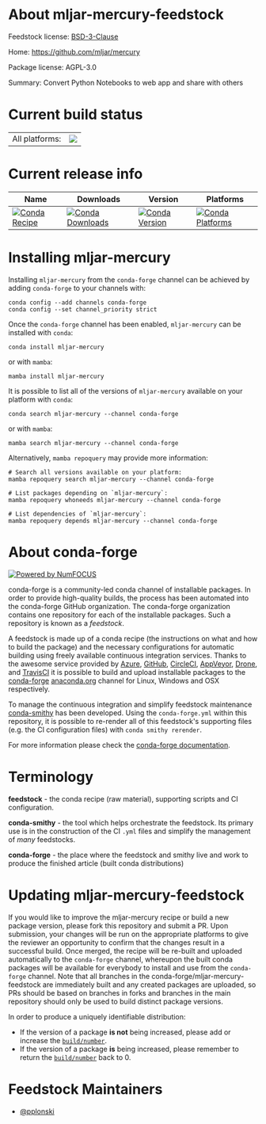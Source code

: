 About mljar-mercury-feedstock
=============================

Feedstock license: [BSD-3-Clause](https://github.com/conda-forge/mljar-mercury-feedstock/blob/main/LICENSE.txt)

Home: https://github.com/mljar/mercury

Package license: AGPL-3.0

Summary: Convert Python Notebooks to web app and share with others

Current build status
====================


<table><tr><td>All platforms:</td>
    <td>
      <a href="https://dev.azure.com/conda-forge/feedstock-builds/_build/latest?definitionId=15454&branchName=main">
        <img src="https://dev.azure.com/conda-forge/feedstock-builds/_apis/build/status/mljar-mercury-feedstock?branchName=main">
      </a>
    </td>
  </tr>
</table>

Current release info
====================

| Name | Downloads | Version | Platforms |
| --- | --- | --- | --- |
| [![Conda Recipe](https://img.shields.io/badge/recipe-mljar--mercury-green.svg)](https://anaconda.org/conda-forge/mljar-mercury) | [![Conda Downloads](https://img.shields.io/conda/dn/conda-forge/mljar-mercury.svg)](https://anaconda.org/conda-forge/mljar-mercury) | [![Conda Version](https://img.shields.io/conda/vn/conda-forge/mljar-mercury.svg)](https://anaconda.org/conda-forge/mljar-mercury) | [![Conda Platforms](https://img.shields.io/conda/pn/conda-forge/mljar-mercury.svg)](https://anaconda.org/conda-forge/mljar-mercury) |

Installing mljar-mercury
========================

Installing `mljar-mercury` from the `conda-forge` channel can be achieved by adding `conda-forge` to your channels with:

```
conda config --add channels conda-forge
conda config --set channel_priority strict
```

Once the `conda-forge` channel has been enabled, `mljar-mercury` can be installed with `conda`:

```
conda install mljar-mercury
```

or with `mamba`:

```
mamba install mljar-mercury
```

It is possible to list all of the versions of `mljar-mercury` available on your platform with `conda`:

```
conda search mljar-mercury --channel conda-forge
```

or with `mamba`:

```
mamba search mljar-mercury --channel conda-forge
```

Alternatively, `mamba repoquery` may provide more information:

```
# Search all versions available on your platform:
mamba repoquery search mljar-mercury --channel conda-forge

# List packages depending on `mljar-mercury`:
mamba repoquery whoneeds mljar-mercury --channel conda-forge

# List dependencies of `mljar-mercury`:
mamba repoquery depends mljar-mercury --channel conda-forge
```


About conda-forge
=================

[![Powered by
NumFOCUS](https://img.shields.io/badge/powered%20by-NumFOCUS-orange.svg?style=flat&colorA=E1523D&colorB=007D8A)](https://numfocus.org)

conda-forge is a community-led conda channel of installable packages.
In order to provide high-quality builds, the process has been automated into the
conda-forge GitHub organization. The conda-forge organization contains one repository
for each of the installable packages. Such a repository is known as a *feedstock*.

A feedstock is made up of a conda recipe (the instructions on what and how to build
the package) and the necessary configurations for automatic building using freely
available continuous integration services. Thanks to the awesome service provided by
[Azure](https://azure.microsoft.com/en-us/services/devops/), [GitHub](https://github.com/),
[CircleCI](https://circleci.com/), [AppVeyor](https://www.appveyor.com/),
[Drone](https://cloud.drone.io/welcome), and [TravisCI](https://travis-ci.com/)
it is possible to build and upload installable packages to the
[conda-forge](https://anaconda.org/conda-forge) [anaconda.org](https://anaconda.org/)
channel for Linux, Windows and OSX respectively.

To manage the continuous integration and simplify feedstock maintenance
[conda-smithy](https://github.com/conda-forge/conda-smithy) has been developed.
Using the ``conda-forge.yml`` within this repository, it is possible to re-render all of
this feedstock's supporting files (e.g. the CI configuration files) with ``conda smithy rerender``.

For more information please check the [conda-forge documentation](https://conda-forge.org/docs/).

Terminology
===========

**feedstock** - the conda recipe (raw material), supporting scripts and CI configuration.

**conda-smithy** - the tool which helps orchestrate the feedstock.
                   Its primary use is in the construction of the CI ``.yml`` files
                   and simplify the management of *many* feedstocks.

**conda-forge** - the place where the feedstock and smithy live and work to
                  produce the finished article (built conda distributions)


Updating mljar-mercury-feedstock
================================

If you would like to improve the mljar-mercury recipe or build a new
package version, please fork this repository and submit a PR. Upon submission,
your changes will be run on the appropriate platforms to give the reviewer an
opportunity to confirm that the changes result in a successful build. Once
merged, the recipe will be re-built and uploaded automatically to the
`conda-forge` channel, whereupon the built conda packages will be available for
everybody to install and use from the `conda-forge` channel.
Note that all branches in the conda-forge/mljar-mercury-feedstock are
immediately built and any created packages are uploaded, so PRs should be based
on branches in forks and branches in the main repository should only be used to
build distinct package versions.

In order to produce a uniquely identifiable distribution:
 * If the version of a package **is not** being increased, please add or increase
   the [``build/number``](https://docs.conda.io/projects/conda-build/en/latest/resources/define-metadata.html#build-number-and-string).
 * If the version of a package **is** being increased, please remember to return
   the [``build/number``](https://docs.conda.io/projects/conda-build/en/latest/resources/define-metadata.html#build-number-and-string)
   back to 0.

Feedstock Maintainers
=====================

* [@pplonski](https://github.com/pplonski/)

